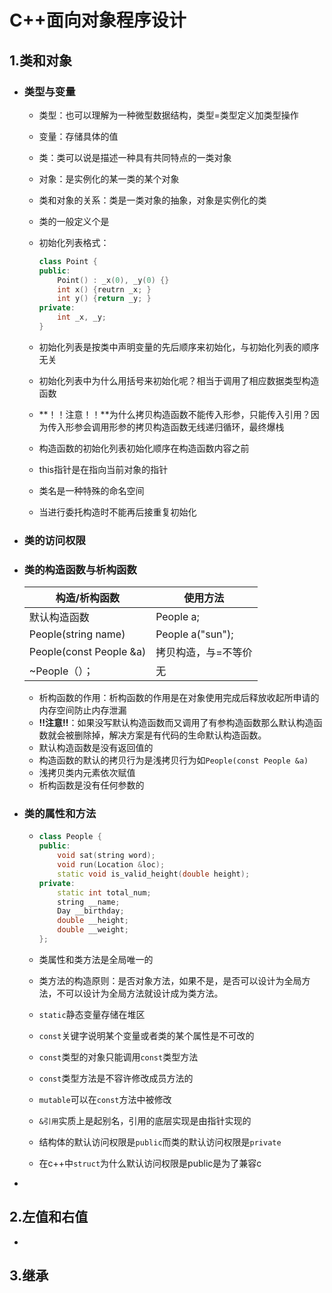 # C++面向对象程序设计

## 1.类和对象

* ### 类型与变量

  * 类型：也可以理解为一种微型数据结构，类型=类型定义加类型操作

  * 变量：存储具体的值

  * 类：类可以说是描述一种具有共同特点的一类对象

  * 对象：是实例化的某一类的某个对象

  * 类和对象的关系：类是一类对象的抽象，对象是实例化的类

  * 类的一般定义个是

  * 初始化列表格式：

    ```c++
    class Point {
    public:
        Point() : _x(0), _y(0) {}
        int x() {reutrn _x; }
        int y() {return _y; }
    private:
        int _x, _y;
    }
    ```

    

  * 初始化列表是按类中声明变量的先后顺序来初始化，与初始化列表的顺序无关

  * 初始化列表中为什么用括号来初始化呢？相当于调用了相应数据类型构造函数

  * **！！注意！！**为什么拷贝构造函数不能传入形参，只能传入引用？因为传入形参会调用形参的拷贝构造函数无线递归循环，最终爆栈

  * 构造函数的初始化列表初始化顺序在构造函数内容之前

  * this指针是在指向当前对象的指针

  * 类名是一种特殊的命名空间  

  * 当进行委托构造时不能再后接重复初始化

* ### 类的访问权限

* ### 类的构造函数与析构函数

  | 构造/析构函数           | 使用方法            |
  | ----------------------- | ------------------- |
  | 默认构造函数            | People a;           |
  | People(string name)     | People a("sun");    |
  | People(const People &a) | 拷贝构造，与=不等价 |
  | ~People（）；           | 无                  |

  * 析构函数的作用：析构函数的作用是在对象使用完成后释放收起所申请的内存空间防止内存泄漏
  * **!!注意!!**：如果没写默认构造函数而又调用了有参构造函数那么默认构造函数就会被删除掉，解决方案是有代码的生命默认构造函数。
  * 默认构造函数是没有返回值的
  * 构造函数的默认的拷贝行为是浅拷贝行为如`People(const People &a)`
  * 浅拷贝类内元素依次赋值
  * 析构函数是没有任何参数的

* ### 类的属性和方法

  * ```c++
    class People {
    public:
        void sat(string word);
        void run(Location &loc);
        static void is_valid_height(double height);
    private:
    	static int total_num;
        string __name;
        Day __birthday;
        double __height;
        double __weight;
    };
    ```

  * 类属性和类方法是全局唯一的

  * 类方法的构造原则：是否对象方法，如果不是，是否可以设计为全局方法，不可以设计为全局方法就设计成为类方法。

  * `static`静态变量存储在堆区

  * `const`关键字说明某个变量或者类的某个属性是不可改的

  * `const`类型的对象只能调用`const`类型方法

  * `const`类型方法是不容许修改成员方法的

  * `mutable`可以在`const`方法中被修改

  * `&引用`实质上是起别名，引用的底层实现是由指针实现的

  * 结构体的默认访问权限是`public`而类的默认访问权限是`private`

  * 在c++中`struct`为什么默认访问权限是public是为了兼容c

* 



## 2.左值和右值

* 



## 3.继承

